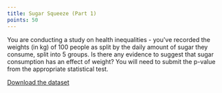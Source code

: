 ```yaml
---
title: Sugar Squeeze (Part 1)
points: 50
---
```

You are conducting a study on health inequalities - you've recorded the weights (in kg) of 100 people as split by the daily amount of sugar they consume, split into 5 groups. Is there any evidence to suggest that sugar consumption has an effect of weight? You will need to submit the p-value from the appropriate statistical test.

[Download the dataset](https://github.com/stmball/dimen-ctf/raw/main/question_generation/sugar_squeeze_pt1.csv)

